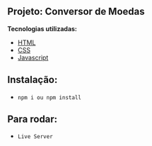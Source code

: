 ## Projeto: Conversor de Moedas

**Tecnologias utilizadas:**

- [HTML]()
- [CSS]()
- [Javascript]()

## Instalação:

- `npm i ou npm install`

## Para rodar:

- `Live Server`